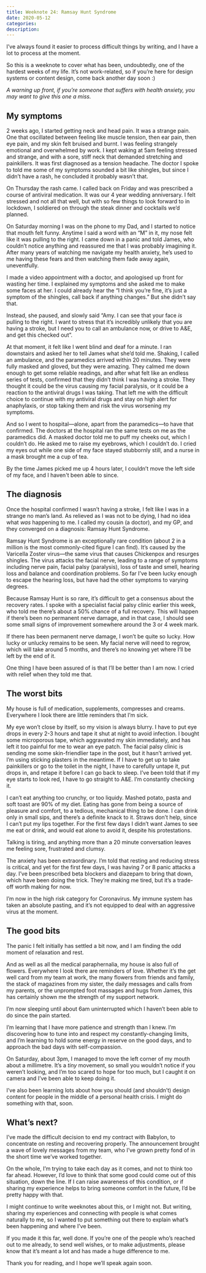 ```yaml
---
title: Weeknote 24: Ramsay Hunt Syndrome
date: 2020-05-12
categories:
description: 
---
```


I’ve always found it easier to process difficult things by writing, and I have a lot to process at the moment.

So this is a weeknote to cover what has been, undoubtedly, one of the hardest weeks of my life. It’s not work-related, so if you’re here for design systems or content design, come back another  day soon :) 

_A warning up front, if you’re someone that suffers with health anxiety, you may want to give this one a miss._ 

## My symptoms

2 weeks ago, I started getting neck and head pain. It was a strange pain. One that oscillated between feeling like muscle tension, then ear pain, then eye pain, and my skin felt bruised and burnt. I was feeling strangely emotional and overwhelmed by work. I kept waking at 5am feeling stressed and strange, and with a sore, stiff neck that demanded stretching and painkillers. It was first diagnosed as a tension headache. The doctor I spoke to told me some of my symptoms sounded a bit like shingles, but since I didn’t have a rash, he concluded it probably wasn’t that. 

On Thursday the rash came. I called back on Friday and was prescribed a course of antiviral medication. It was our 4 year wedding anniversary. I felt stressed and not all that well, but with so few things to look forward to in lockdown, I soldiered on through the steak dinner and cocktails we’d planned. 

On Saturday morning I was on the phone to my Dad, and I started to notice that mouth felt funny. Anytime I said a word with an “M” in it, my nose felt like it was pulling to the right. I came down in a panic and told James, who couldn’t notice anything and reassured me that I was probably imagining it. After many years of watching me navigate my health anxiety, he’s used to me having these fears and then watching them fade away again, uneventfully. 

I made a video appointment with a doctor, and apologised up front for wasting her time. I explained my symptoms and she asked me to make some faces at her. I could already hear the “I think you’re fine, it’s just a symptom of the shingles, call back if anything changes.” But she didn’t say that.

Instead, she paused, and slowly said “Amy. I can see that your face _is_ pulling to the right. I want to stress that it’s incredibly unlikely that you are having a stroke, but I need you to call an ambulance now, or drive to A&E, and get this checked out”. 

At that moment, it felt like I went blind and deaf for a minute. I ran downstairs and asked her to tell James what she’d told me. Shaking, I called an ambulance, and the paramedics arrived within 20 minutes. They were fully masked and gloved, but they were amazing. They calmed me down enough to get some reliable readings, and after what felt like an endless series of tests, confirmed that they didn’t think I was having a stroke. They thought it could be the virus causing my facial paralysis, or it could be a reaction to the antiviral drugs I was taking. That left me with the difficult choice to continue with my antiviral drugs and stay on high alert for anaphylaxis, or stop taking them and risk the virus worsening my symptoms.

And so I went to hospital—alone, apart from the paramedics—to have that confirmed. The doctors at the hospital ran the same tests on me as the paramedics did. A masked doctor told me to puff my cheeks out, which I couldn’t do. He asked me to raise my eyebrows, which I couldn’t do. I cried my eyes out while one side of my face stayed stubbornly still, and a nurse in a mask brought me a cup of tea. 

By the time James picked me up 4 hours later, I couldn’t move the left side of my face, and I haven't been able to since. 

## The diagnosis

Once the hospital confirmed I wasn’t having a stroke, I felt like I was in a strange no man’s land. As relieved as I was not to be dying, I had no idea what _was_ happening to me. I called my cousin (a doctor), and my GP, and they converged on a diagnosis: Ramsay Hunt Syndrome.

Ramsay Hunt Syndrome is an exceptionally rare condition (about 2 in a million is the most commonly-cited figure I can find). It’s caused by the Varicella Zoster virus—the same virus that causes Chickenpox and resurges shingles. The virus attacks the facial nerve, leading to a range of symptoms including nerve pain, facial palsy (paralysis), loss of taste and smell, hearing loss and balance and coordination problems. So far I’ve been lucky enough to escape the hearing loss, but have had the other symptoms to varying degrees.

Because Ramsay Hunt is so rare, it’s difficult to get a consensus about the recovery rates. I spoke with a specialist facial palsy clinic earlier this week, who told me there’s about a 50% chance of a full recovery. This will happen if there’s been no permanent nerve damage, and in that case, I should see some small signs of improvement somewhere around the 3 or 4 week mark. 

If there has been permanent nerve damage, I won’t be quite so lucky. How lucky or unlucky remains to be seen. My facial nerve will need to regrow, which will take around 5 months, and there’s no knowing yet where I’ll be left by the end of it.

One thing I have been assured of is that I’ll be better than I am now. I cried with relief when they told me that.

## The worst bits

My house is full of medication, supplements, compresses and creams. Everywhere I look there are little reminders that I’m sick.

My eye won’t close by itself, so my vision is always blurry. I have to put eye drops in every 2-3 hours and tape it shut at night to avoid infection. I bought some microporous tape, which aggravated my skin immediately, and has left it too painful for me to wear an eye patch. The facial palsy clinic is sending me some skin-friendlier tape in the post, but it hasn’t arrived yet. I’m using sticking plasters in the meantime. If I have to get up to take painkillers or go to the toilet in the night, I have to carefully untape it, put drops in, and retape it before I can go back to sleep. I’ve been told that if my eye starts to look red, I have to go straight to A&E. I’m constantly checking it. 

I can’t eat anything too crunchy, or too liquidy. Mashed potato, pasta and soft toast are 90% of my diet. Eating has gone from being a source of pleasure and comfort, to a tedious, mechanical thing to be done. I can drink only in small sips, and there’s a definite knack to it. Straws don’t help, since I can’t put my lips together. For the first few days I didn’t want James to see me eat or drink, and would eat alone to avoid it, despite his protestations.

Talking is tiring, and anything more than a 20 minute conversation leaves me feeling sore, frustrated and clumsy. 

The anxiety has been extraordinary. I’m told that resting and reducing stress is critical, and yet for the first few days, I was having 7 or 8 panic attacks a day. I’ve been prescribed beta blockers and diazepam to bring that down, which have been doing the trick. They’re making me tired, but it’s a trade-off worth making for now.  

I’m now in the high risk category for Coronavirus. My immune system has taken an absolute pasting, and it’s not equipped to deal with an aggressive virus at the moment. 

## The good bits

The panic I felt initially has settled a bit now, and I am finding the odd moment of relaxation and rest. 

And as well as all the medical paraphernalia, my house is also full of flowers. Everywhere I look there are reminders of love. Whether it’s the get well card from my team at work, the many flowers from friends and family, the stack of magazines from my sister, the daily messages and calls from my parents, or the unprompted foot massages and hugs from James, this has certainly shown me the strength of my support network. 

I’m now sleeping until about 6am uninterrupted which I haven’t been able to do since the pain started. 

I’m learning that I have more patience and strength than I knew. I’m discovering how to tune into and respect my constantly-changing limits, and I’m learning to hold some energy in reserve on the good days, and to approach the bad days with self-compassion. 

On Saturday, about 3pm, I managed to move the left corner of my mouth about a millimetre. It’s a _tiny_ movement, so small you wouldn’t notice if you weren’t looking, and I’m too scared to hope for too much, but I caught it on camera and I’ve been able to keep doing it.

I’ve also been learning lots about how you should (and shouldn’t) design content for people in the middle of a personal health crisis. I might do something with that, soon.

## What’s next?

I’ve made the difficult decision to end my contract with Babylon, to concentrate on resting and recovering properly. The announcement brought a wave of lovely messages from my team, who I’ve grown pretty fond of in the short time we’ve worked together.

On the whole, I’m trying to take each day as it comes, and not to think too far ahead. However, I’d love to think that some good could come out of this situation, down the line. If I can raise awareness of this condition, or if sharing my experience helps to bring someone comfort in the future, I’d be pretty happy with that. 

I might continue to write weeknotes about this, or I might not. But writing, sharing my experiences and connecting with people is what comes naturally to me, so I wanted to put something out there to explain what’s been happening and where I’ve been.

If you made it this far, well done. If you’re one of the people who’s reached out to me already, to send well wishes, or to make adjustments, please know that it’s meant a lot and has made a huge difference to me.

Thank you for reading, and I hope we’ll speak again soon.